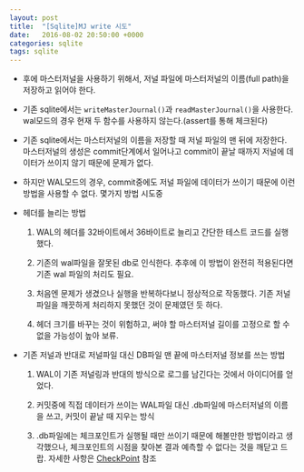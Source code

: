 ```yaml
---
layout: post
title:  "[Sqlite]MJ write 시도"
date:   2016-08-02 20:50:00 +0000
categories: sqlite
tags: sqlite
---
```


- 후에 마스터저널을 사용하기 위해서, 저널 파일에 마스터저널의 이름(full path)을 저장하고 읽어야 한다.

- 기존 sqlite에서는 `writeMasterJournal()`과 `readMasterJournal()`을 사용한다. wal모드의 경우 현재 두 함수를 사용하지 않는다.(assert를 통해 체크된다)

- 기존 sqlite에서는 마스터저널의 이름을 저장할 때 저널 파일의 맨 뒤에 저장한다. 마스터저널의 생성은 commit단계에서 일어나고 commit이 끝날 때까지 저널에 데이터가 쓰이지 않기 때문에 문제가 없다.

- 하지만 WAL모드의 경우, commit중에도 저널 파일에 데이터가 쓰이기 때문에 이런 방법을 사용할 수 없다. 몇가지 방법 시도중

- 헤더를 늘리는 방법

  1. WAL의 헤더를 32바이트에서 36바이트로 늘리고 간단한 테스트 코드를 실행했다.

  2. 기존의 wal파일을 잘못된 db로 인식한다. 추후에 이 방법이 완전히 적용된다면 기존 wal 파일의 처리도 필요.

  3. 처음엔 문제가 생겼으나 실행을 반복하다보니 정상적으로 작동했다. 기존 저널파일을 깨끗하게 처리하지 못했던 것이 문제였던 듯 하다.

  4. 헤더 크기를 바꾸는 것이 위험하고, 써야 할 마스터저널 길이를 고정으로 할 수 없을 가능성이 높아 보류.

- 기존 저널과 반대로 저널파일 대신 DB파일 맨 끝에 마스터저널 정보를 쓰는 방법

  1. WAL이 기존 저널링과 반대의 방식으로 로그를 남긴다는 것에서 아이디어를 얻었다.

  2. 커밋중에 직접 데이터가 쓰이는 WAL파일 대신 .db파일에 마스터저널의 이름을 쓰고, 커밋이 끝날 때 지우는 방식

  3. .db파일에는 체크포인트가 실행될 때만 쓰이기 때문에 해볼만한 방법이라고 생각했으나, 체크포인트의 시점을 찾아본 결과 예측할 수 없다는 것을 깨닫고 드랍. 자세한 사항은 [CheckPoint](http://orc1226.github.io/2016/08/SQLite-CheckPoint) 참조
